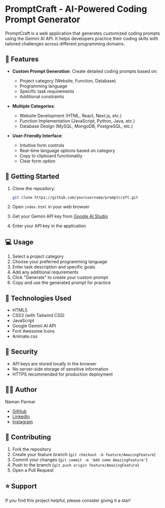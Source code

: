 # PromptCraft - AI-Powered Coding Prompt Generator

PromptCraft is a web application that generates customized coding prompts using the Gemini AI API. It helps developers practice their coding skills with tailored challenges across different programming domains.

## 🌟 Features

- **Custom Prompt Generation**: Create detailed coding prompts based on:

  - Project category (Website, Function, Database)
  - Programming language
  - Specific task requirements
  - Additional constraints

- **Multiple Categories**:

  - Website Development (HTML, React, Next.js, etc.)
  - Function Implementation (JavaScript, Python, Java, etc.)
  - Database Design (MySQL, MongoDB, PostgreSQL, etc.)

- **User-Friendly Interface**:
  - Intuitive form controls
  - Real-time language options based on category
  - Copy to clipboard functionality
  - Clear form option

## 🚀 Getting Started

1. Clone the repository:

   ```bash
   git clone https://github.com/yourusername/promptcraft.git
   ```

2. Open `index.html` in your web browser

3. Get your Gemini API key from [Google AI Studio](https://makersuite.google.com/app/apikey)

4. Enter your API key in the application

## 💻 Usage

1. Select a project category
2. Choose your preferred programming language
3. Enter task description and specific goals
4. Add any additional requirements
5. Click "Generate" to create your custom prompt
6. Copy and use the generated prompt for practice

## 🔧 Technologies Used

- HTML5
- CSS3 (with Tailwind CSS)
- JavaScript
- Google Gemini AI API
- Font Awesome Icons
- Animate.css

## 🔐 Security

- API keys are stored locally in the browser
- No server-side storage of sensitive information
- HTTPS recommended for production deployment

## 👨‍💻 Author

Naman Parmar

- [GitHub](https://github.com/Naman0807)
- [LinkedIn](https://www.linkedin.com/in/namanparmar/)
- [Instagram](https://www.instagram.com/naman_080/)

## 🤝 Contributing

1. Fork the repository
2. Create your feature branch (`git checkout -b feature/AmazingFeature`)
3. Commit your changes (`git commit -m 'Add some AmazingFeature'`)
4. Push to the branch (`git push origin feature/AmazingFeature`)
5. Open a Pull Request

## ⭐ Support

If you find this project helpful, please consider giving it a star!
